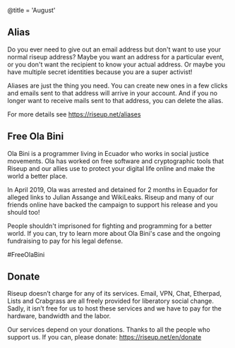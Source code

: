@title = 'August'

Alias
-----

Do you ever need to give out an email address but don't want to use your normal riseup address? Maybe you want an address for a particular event, or you don't want the recipient to know your actual address. Or maybe you have multiple secret identities because you are a super activist!

Aliases are just the thing you need. You can create new ones in a few clicks and emails sent to that address will arrive in your account. And if you no longer want to receive mails sent to that address, you can delete the alias.

For more details see https://riseup.net/aliases

Free Ola Bini
-------------

Ola Bini is a programmer living in Ecuador who works in social justice movements. Ola has worked on free software and cryptographic tools that Riseup and our allies use to protect your digital life online and make the world a better place.

In April 2019, Ola was arrested and detained for 2 months in Equador for alleged links to Julian Assange and WikiLeaks. Riseup and many of our friends online have backed the campaign to support his release and you should too!

People shouldn't imprisoned for fighting and programming for a better world. If you can, try to learn more about Ola Bini's case and the ongoing fundraising to pay for his legal defense.

&#35;FreeOlaBini

Donate
------

Riseup doesn’t charge for any of its services. Email, VPN, Chat, Etherpad, Lists and Crabgrass are all freely provided for liberatory social change. Sadly, it isn’t free for us to host these services and we have to pay for the hardware, bandwidth and the labor.

Our services depend on your donations. Thanks to all the people who support us. If you can, please donate: https://riseup.net/en/donate
